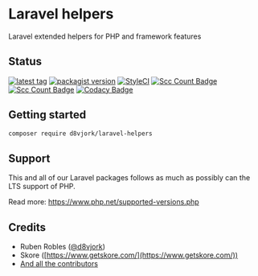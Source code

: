 # Laravel helpers

Laravel extended helpers for PHP and framework features

## Status

[![latest tag](https://img.shields.io/github/v/tag/d8vjork/laravel_helpers?label=latest&sort=semver)](https://github.com/d8vjork/laravel_helpers/releases/latest) [![packagist version](https://img.shields.io/packagist/v/skore-labs/laravel-status)](https://packagist.org/packages/d8vjork/laravel-helpers) [![StyleCI](https://github.styleci.io/repos/226506454/shield?style=flat&branch=master)](https://github.styleci.io/repos/226506454) [![Scc Count Badge](https://sloc.xyz/github/d8vjork/laravel_helpers?category=code)](https://github.com/d8vjork/laravel_helpers) [![Scc Count Badge](https://sloc.xyz/github/d8vjork/laravel_helpers?category=comments)](https://github.com/d8vjork/laravel_helpers) [![Codacy Badge](https://api.codacy.com/project/badge/Grade/b9eb60ed572b4baab58ac3c4c9c06e7f)](https://www.codacy.com/manual/d8vjork/laravel-status?utm_source=github.com&amp;utm_medium=referral&amp;utm_content=d8vjork/laravel_helpers&amp;utm_campaign=Badge_Grade)

## Getting started

```sh
composer require d8vjork/laravel-helpers
```

## Support

This and all of our Laravel packages follows as much as possibly can the LTS support of PHP.

Read more: https://www.php.net/supported-versions.php

## Credits

- Ruben Robles ([@d8vjork](https://github.com/d8vjork))
- Skore ([https://www.getskore.com/](https://www.getskore.com/))
- [And all the contributors](https://github.com/d8vjork/laravel_helpers/graphs/contributors)
